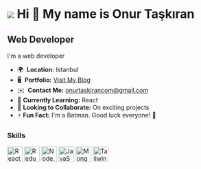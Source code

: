 <a href="https://www.onurtaskiran.com"><img src="https://github.com/onurtaskirancom/MovieReview/assets/69279985/3e631fc5-bd31-4d8a-ab4c-b1ed636ff36b" /></a>
Hi 👋 My name is Onur Taşkıran
==============================

Web Developer
-------------

I'm a web developer

* 🌍  **Location:** Istanbul  
* 🖥️  **Portfolio:** [Visit My Blog](http://onurtaskiran.com)
* ✉️  **Contact Me:** [onurtaskirancom@gmail.com](mailto:onurtaskirancom@gmail.com)
* 🧠 **Currently Learning:** React  
* 🤝 **Looking to Collaborate:** On exciting projects 
* ⚡ **Fun Fact:** I'm a Batman. Good luck everyone! 🦇

### Skills

<p align="left">
  <a href="https://reactjs.org/" target="_blank" rel="noreferrer"><img src="https://raw.githubusercontent.com/danielcranney/readme-generator/main/public/icons/skills/react-colored.svg" width="36" height="36" alt="React" /></a>
  <a href="https://redux.js.org/" target="_blank" rel="noreferrer"><img src="https://raw.githubusercontent.com/danielcranney/readme-generator/main/public/icons/skills/redux-colored.svg" width="36" height="36" alt="Redux" /></a>
  <a href="https://nodejs.org/en/" target="_blank" rel="noreferrer"><img src="https://raw.githubusercontent.com/danielcranney/readme-generator/main/public/icons/skills/nodejs-colored.svg" width="36" height="36" alt="Node.js" /></a>
    <a href="https://developer.mozilla.org/en-US/docs/Web/JavaScript" target="_blank" rel="noreferrer"><img src="https://raw.githubusercontent.com/danielcranney/readme-generator/main/public/icons/skills/javascript-colored.svg" width="36" height="36" alt="JavaScript" /></a>
  <a href="https://www.mongodb.com/" target="_blank" rel="noreferrer"><img src="https://raw.githubusercontent.com/danielcranney/readme-generator/main/public/icons/skills/mongodb-colored.svg" width="36" height="36" alt="MongoDB" /></a>
  <a href="https://tailwindcss.com/" target="_blank" rel="noreferrer"><img src="https://raw.githubusercontent.com/danielcranney/readme-generator/main/public/icons/skills/tailwindcss-colored.svg" width="36" height="36" alt="Tailwind CSS" /></a>
</p>
